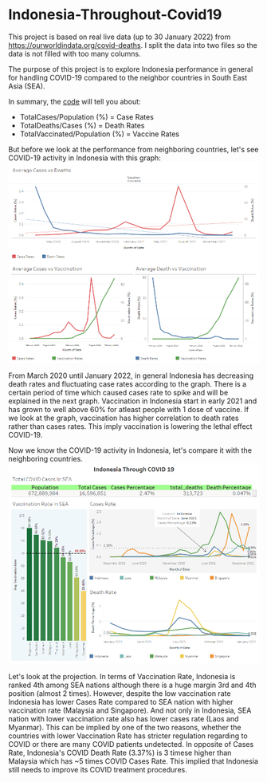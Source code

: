# Indonesia-Throughout-Covid19

This project is based on real live data (up to 30 January 2022) from https://ourworldindata.org/covid-deaths.
I split the data into two files so the data is not filled with too many columns.

The purpose of this project is to explore Indonesia performance in general for handling COVID-19 compared to the neighbor countries in South East Asia (SEA).

In summary, the [code](https://github.com/salmanzf/Indonesia-Throughout-Covid19/blob/main/Visualization%20COVID%20in%20Indonesia.sql) will tell you about:
- TotalCases/Population (%) = Case Rates
- TotalDeaths/Cases (%) = Death Rates
- TotalVaccinated/Population (%) = Vaccine Rates

But before we look at the performance from neighboring countries, let's see COVID-19 activity in Indonesia with this graph:
![COVID19 Effects](https://github.com/salmanzf/Indonesia-Throughout-Covid19/blob/main/Indonesia%20Covid%20Effects.png)

From March 2020 until January 2022, in general Indonesia has decreasing death rates and fluctuating case rates according to the graph. There is a certain period of time which caused cases rate to spike and will be explained in the next graph. Vaccination in Indonesia start in early 2021 and has grown to well above 60% for atleast people with 1 dose of vaccine. If we look at the graph, vaccination has higher correlation to death rates rather than cases rates. This imply vaccination is lowering the lethal effect COVID-19.

Now we know the COVID-19 activity in Indonesia, let's compare it with the neighboring countries.
![This is an image](https://github.com/salmanzf/Indonesia-Throughout-Covid19/blob/main/Indonesia%20Through%20COVID%2019.png)

Let's look at the projection. In terms of Vaccination Rate, Indonesia is ranked 4th among SEA nations although there is a huge margin 3rd and 4th position (almost 2 times). However, despite the low vaccination rate Indonesia has lower Cases Rate compared to SEA nation with higher vaccination rate (Malaysia and Singapore). And not only in Indonesia, SEA nation with lower vaccination rate also has lower cases rate (Laos and Myanmar). This can be implied by one of the two reasons, whether the countries with lower Vaccination Rate has stricter regulation regarding to COVID or there are many COVID patients undetected. In opposite of Cases Rate, Indonesia's COVID Death Rate (3.37%) is 3 timese higher than Malaysia which has ~5 times COVID Cases Rate. This implied that Indonesia still needs to improve its COVID treatment procedures.
